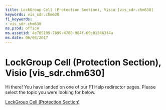 ```yaml
---
title: LockGroup Cell (Protection Section), Visio [vis_sdr.chm630]
keywords: vis_sdr.chm630
f1_keywords:
- vis_sdr.chm630
ms.prod: office
ms.assetid: 4e705199-7899-4780-984f-60c813463f4a
ms.date: 06/08/2017
---
```



# LockGroup Cell (Protection Section), Visio [vis_sdr.chm630]

Hi there! You have landed on one of our F1 Help redirector pages. Please select the topic you were looking for below.

[LockGroup Cell (Protection Section)](http://msdn.microsoft.com/library/04b0fa5b-1680-cfe2-6aaf-0502ad196027%28Office.15%29.aspx)

